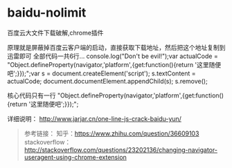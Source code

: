 # baidu-nolimit
百度云大文件下载破解,chrome插件

原理就是屏蔽掉百度云客户端的启动，直接获取下载地址，然后把这个地址复制到迅雷即可
全部代码一共6行...
console.log("Don't be evil!");var actualCode = "Object.defineProperty(navigator,'platform',{get:function(){return '这里随便吧';}});";var s = document.createElement('script');
s.textContent = actualCode;
document.documentElement.appendChild(s);
s.remove();

核心代码只有一行
"Object.defineProperty(navigator,'platform',{get:function(){return '这里随便吧';}});";


详细说明：
http://www.jarjar.cn/one-line-js-crack-baidu-yun/


> 参考链接：
> 知乎：https://www.zhihu.com/question/36609103
> stackoverflow：http://stackoverflow.com/questions/23202136/changing-navigator-useragent-using-chrome-extension
